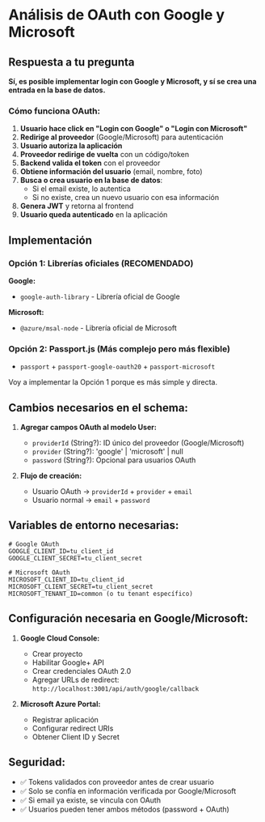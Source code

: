 # Análisis de OAuth con Google y Microsoft

## Respuesta a tu pregunta

**Sí, es posible implementar login con Google y Microsoft, y sí se crea una entrada en la base de datos.**

### Cómo funciona OAuth:

1. **Usuario hace click en "Login con Google" o "Login con Microsoft"**
2. **Redirige al proveedor** (Google/Microsoft) para autenticación
3. **Usuario autoriza la aplicación**
4. **Proveedor redirige de vuelta** con un código/token
5. **Backend valida el token** con el proveedor
6. **Obtiene información del usuario** (email, nombre, foto)
7. **Busca o crea usuario en la base de datos**:
   - Si el email existe, lo autentica
   - Si no existe, crea un nuevo usuario con esa información
8. **Genera JWT** y retorna al frontend
9. **Usuario queda autenticado** en la aplicación

## Implementación

### Opción 1: Librerías oficiales (RECOMENDADO)

**Google:**
- `google-auth-library` - Librería oficial de Google

**Microsoft:**
- `@azure/msal-node` - Librería oficial de Microsoft

### Opción 2: Passport.js (Más complejo pero más flexible)

- `passport` + `passport-google-oauth20` + `passport-microsoft`

Voy a implementar la Opción 1 porque es más simple y directa.

## Cambios necesarios en el schema:

1. **Agregar campos OAuth al modelo User:**
   - `providerId` (String?): ID único del proveedor (Google/Microsoft)
   - `provider` (String?): 'google' | 'microsoft' | null
   - `password` (String?): Opcional para usuarios OAuth

2. **Flujo de creación:**
   - Usuario OAuth → `providerId` + `provider` + `email`
   - Usuario normal → `email` + `password`

## Variables de entorno necesarias:

```
# Google OAuth
GOOGLE_CLIENT_ID=tu_client_id
GOOGLE_CLIENT_SECRET=tu_client_secret

# Microsoft OAuth
MICROSOFT_CLIENT_ID=tu_client_id
MICROSOFT_CLIENT_SECRET=tu_client_secret
MICROSOFT_TENANT_ID=common (o tu tenant específico)
```

## Configuración necesaria en Google/Microsoft:

1. **Google Cloud Console:**
   - Crear proyecto
   - Habilitar Google+ API
   - Crear credenciales OAuth 2.0
   - Agregar URLs de redirect: `http://localhost:3001/api/auth/google/callback`

2. **Microsoft Azure Portal:**
   - Registrar aplicación
   - Configurar redirect URIs
   - Obtener Client ID y Secret

## Seguridad:

- ✅ Tokens validados con proveedor antes de crear usuario
- ✅ Solo se confía en información verificada por Google/Microsoft
- ✅ Si email ya existe, se vincula con OAuth
- ✅ Usuarios pueden tener ambos métodos (password + OAuth)

